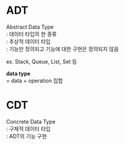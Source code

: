 # ADT
Abstract Data Type     
: 데이터 타입의 한 종류    
: 추상적 데이터 타입   
: 기능만 정의되고 기능에 대한 구현은 정의되지 않음   

ex. Stack, Queue, List, Set 등


**data type**   
= data + operation 집합   



# CDT
Concrete Data Type   
: 구체적 데이터 타입   
: ADT의 기능 구현   
